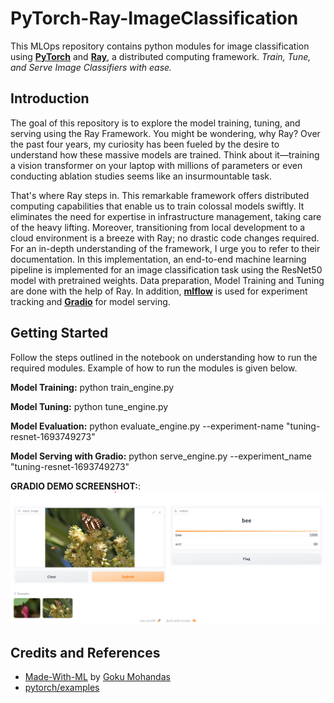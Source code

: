 # PyTorch-Ray-ImageClassification
This MLOps repository contains python modules for image classification using **[PyTorch](https://pytorch.org/)** and **[Ray](https://www.ray.io/)**, a distributed computing framework. *Train, Tune, and Serve Image Classifiers with ease.*

## Introduction
The goal of this repository is to explore the model training, tuning, and serving using the Ray Framework. You might be wondering, why Ray? Over the past four years, my curiosity has been fueled by the desire to understand how these massive models are trained. Think about it&mdash;training a vision transformer on your laptop with millions of parameters or even conducting ablation studies seems like an insurmountable task.

That's where Ray steps in. This remarkable framework offers distributed computing capabilities that enable us to train colossal models swiftly. It eliminates the need for expertise in infrastructure management, taking care of the heavy lifting. Moreover, transitioning from local development to a cloud environment is a breeze with Ray; no drastic code changes required. For an in-depth understanding of the framework, I urge you to refer to their documentation.  In this implementation, an end-to-end machine learning pipeline is implemented for an image classification task using the ResNet50 model with pretrained weights. Data preparation, Model Training and Tuning are done with the help of Ray. In addition, **[mlflow](https://mlflow.org/)** is used for experiment tracking and **[Gradio](https://www.gradio.app/)** for model serving.

## Getting Started
Follow the steps outlined in the notebook on understanding how to run the required modules. Example of how to run the modules is given below.

**Model Training:**
python train_engine.py

**Model Tuning:**
python tune_engine.py

**Model Evaluation:**
python evaluate_engine.py --experiment-name "tuning-resnet-1693749273"

**Model Serving with Gradio:**
python serve_engine.py --experiment_name "tuning-resnet-1693749273"

**GRADIO DEMO SCREENSHOT:**:
<img src="https://github.com/DhavalkumarPatel/ImageClassification-with-Pytorch-Ray/blob/main/notebooks/demo.png">


## Credits and References
- [Made-With-ML](https://github.com/GokuMohandas/Made-With-ML) by [Goku Mohandas](https://www.linkedin.com/in/goku/)
- [pytorch/examples](https://github.com/pytorch/examples)

